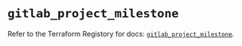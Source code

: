 # `gitlab_project_milestone`

Refer to the Terraform Registory for docs: [`gitlab_project_milestone`](https://registry.terraform.io/providers/gitlabhq/gitlab/16.6.0/docs/resources/project_milestone).
